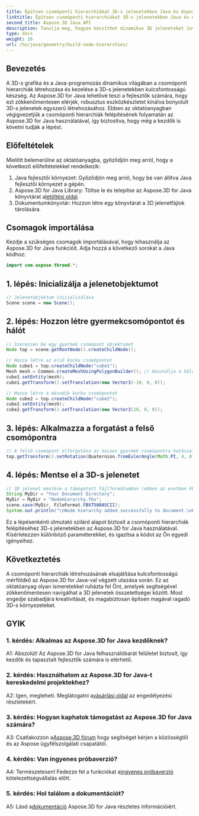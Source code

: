 ```yaml
---
title: Építsen csomóponti hierarchiákat 3D-s jelenetekben Java és Aspose.3D segítségével
linktitle: Építsen csomóponti hierarchiákat 3D-s jelenetekben Java és Aspose.3D segítségével
second_title: Aspose.3D Java API
description: Tanulja meg, hogyan készíthet dinamikus 3D jeleneteket Java nyelven az Aspose.3D segítségével. Könnyedén hozhat létre csomóponti hierarchiákat, és emelheti fel 3D-s grafikus játékát.
type: docs
weight: 16
url: /hu/java/geometry/build-node-hierarchies/
---
```

## Bevezetés

A 3D-s grafika és a Java-programozás dinamikus világában a csomóponti hierarchiák létrehozása és kezelése a 3D-s jelenetekben kulcsfontosságú készség. Az Aspose.3D for Java lehetővé teszi a fejlesztők számára, hogy ezt zökkenőmentesen elérjék, robusztus eszközkészletet kínálva bonyolult 3D-s jelenetek egyszerű létrehozásához. Ebben az oktatóanyagban végigvezetjük a csomóponti hierarchiák felépítésének folyamatán az Aspose.3D for Java használatával, így biztosítva, hogy még a kezdők is követni tudják a lépést.

## Előfeltételek

Mielőtt belemerülne az oktatóanyagba, győződjön meg arról, hogy a következő előfeltételekkel rendelkezik:

1. Java fejlesztői környezet: Győződjön meg arról, hogy be van állítva Java fejlesztői környezet a gépén.
2.  Aspose.3D for Java Library: Töltse le és telepítse az Aspose.3D for Java könyvtárat a[letöltési oldal](https://releases.aspose.com/3d/java/).
3. Dokumentumkönyvtár: Hozzon létre egy könyvtárat a 3D jelenetfájlok tárolására.

## Csomagok importálása

Kezdje a szükséges csomagok importálásával, hogy kihasználja az Aspose.3D for Java funkcióit. Adja hozzá a következő sorokat a Java kódhoz:

```java
import com.aspose.threed.*;

```

## 1. lépés: Inicializálja a jelenetobjektumot

```java
// Jelenetobjektum inicializálása
Scene scene = new Scene();
```

## 2. lépés: Hozzon létre gyermekcsomópontot és hálót

```java
// Szerezzen be egy gyermek csomópont objektumot
Node top = scene.getRootNode().createChildNode();

// Hozza létre az első kocka csomópontot
Node cube1 = top.createChildNode("cube1");
Mesh mesh = Common.createMeshUsingPolygonBuilder(); // Használja a háló létrehozási módszerét
cube1.setEntity(mesh);
cube1.getTransform().setTranslation(new Vector3(-10, 0, 0));

// Hozza létre a második kocka csomópontot
Node cube2 = top.createChildNode("cube2");
cube2.setEntity(mesh);
cube2.getTransform().setTranslation(new Vector3(10, 0, 0));
```

## 3. lépés: Alkalmazza a forgatást a felső csomópontra

```java
// A felső csomópont elforgatása az összes gyermek csomópontra hatással van
top.getTransform().setRotation(Quaternion.fromEulerAngle(Math.PI, 4, 0));
```

## 4. lépés: Mentse el a 3D-s jelenetet

```java
// 3D jelenet mentése a támogatott fájlformátumban (ebben az esetben FBX)
String MyDir = "Your Document Directory";
MyDir = MyDir + "NodeHierarchy.fbx";
scene.save(MyDir, FileFormat.FBX7500ASCII);
System.out.println("\nNode hierarchy added successfully to document.\nFile saved at " + MyDir);
```

Ez a lépésenkénti útmutató szilárd alapot biztosít a csomóponti hierarchiák felépítéséhez 3D-s jelenetekben az Aspose.3D for Java használatával. Kísérletezzen különböző paraméterekkel, és igazítsa a kódot az Ön egyedi igényeihez.

## Következtetés

A csomóponti hierarchiák létrehozásának elsajátítása kulcsfontosságú mérföldkő az Aspose.3D for Java-val végzett utazása során. Ez az oktatóanyag olyan ismeretekkel ruházta fel Önt, amelyek segítségével zökkenőmentesen navigálhat a 3D jelenetek összetettségei között. Most engedje szabadjára kreativitását, és magabiztosan építsen magával ragadó 3D-s környezeteket.

## GYIK

### 1. kérdés: Alkalmas az Aspose.3D for Java kezdőknek?

A1: Abszolút! Az Aspose.3D for Java felhasználóbarát felületet biztosít, így kezdők és tapasztalt fejlesztők számára is elérhető.

### 2. kérdés: Használhatom az Aspose.3D for Java-t kereskedelmi projektekhez?

 A2: Igen, megteheti. Meglátogatni a[vásárlási oldal](https://purchase.aspose.com/buy) az engedélyezési részletekért.

### 3. kérdés: Hogyan kaphatok támogatást az Aspose.3D for Java számára?

 A3: Csatlakozzon a[Aspose.3D fórum](https://forum.aspose.com/c/3d/18) hogy segítséget kérjen a közösségtől és az Aspose ügyfélszolgálati csapatától.

### 4. kérdés: Van ingyenes próbaverzió?

 A4: Természetesen! Fedezze fel a funkciókat a[ingyenes próbaverzió](https://releases.aspose.com/) kötelezettségvállalás előtt.

### 5. kérdés: Hol találom a dokumentációt?

 A5: Lásd a[dokumentáció](https://reference.aspose.com/3d/java/) Aspose.3D for Java részletes információiért.